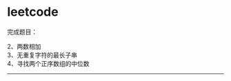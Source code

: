 # leetcode

完成题目：

2、两数相加 <br>
3、无重复字符的最长子串 <br>
4、寻找两个正序数组的中位数 <br>

-----------------------------------
